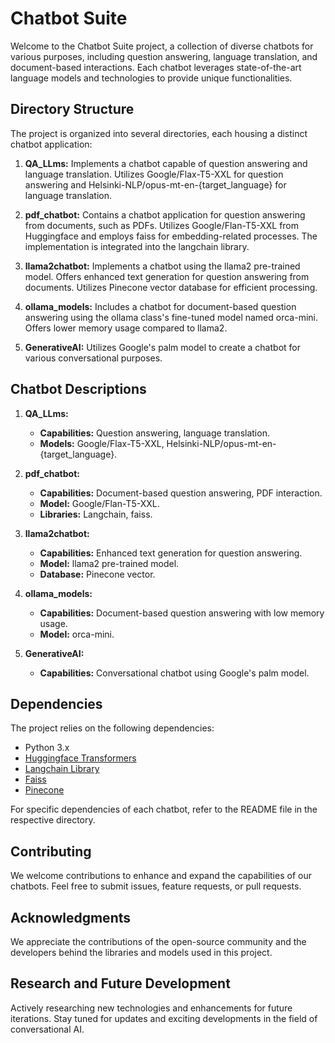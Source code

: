 # Chatbot Suite

Welcome to the Chatbot Suite project, a collection of diverse chatbots for various purposes, including question answering, language translation, and document-based interactions. Each chatbot leverages state-of-the-art language models and technologies to provide unique functionalities.


## Directory Structure

The project is organized into several directories, each housing a distinct chatbot application:

1. **QA_LLms:** Implements a chatbot capable of question answering and language translation. Utilizes Google/Flax-T5-XXL for question answering and Helsinki-NLP/opus-mt-en-{target_language} for language translation.

2. **pdf_chatbot:** Contains a chatbot application for question answering from documents, such as PDFs. Utilizes Google/Flan-T5-XXL from Huggingface and employs faiss for embedding-related processes. The implementation is integrated into the langchain library.

3. **llama2chatbot:** Implements a chatbot using the llama2 pre-trained model. Offers enhanced text generation for question answering from documents. Utilizes Pinecone vector database for efficient processing.

4. **ollama_models:** Includes a chatbot for document-based question answering using the ollama class's fine-tuned model named orca-mini. Offers lower memory usage compared to llama2.

5. **GenerativeAI:** Utilizes Google's palm model to create a chatbot for various conversational purposes.

## Chatbot Descriptions

1. **QA_LLms:**
   - **Capabilities:** Question answering, language translation.
   - **Models:** Google/Flax-T5-XXL, Helsinki-NLP/opus-mt-en-{target_language}.

2. **pdf_chatbot:**
   - **Capabilities:** Document-based question answering, PDF interaction.
   - **Model:** Google/Flan-T5-XXL.
   - **Libraries:** Langchain, faiss.

3. **llama2chatbot:**
   - **Capabilities:** Enhanced text generation for question answering.
   - **Model:** llama2 pre-trained model.
   - **Database:** Pinecone vector.

4. **ollama_models:**
   - **Capabilities:** Document-based question answering with low memory usage.
   - **Model:** orca-mini.

5. **GenerativeAI:**
   - **Capabilities:** Conversational chatbot using Google's palm model.



## Dependencies

The project relies on the following dependencies:
- Python 3.x
- [Huggingface Transformers](https://github.com/huggingface/transformers)
- [Langchain Library](https://www.langchain.com/)
- [Faiss](https://github.com/facebookresearch/faiss)
- [Pinecone](https://www.pinecone.io/)

For specific dependencies of each chatbot, refer to the README file in the respective directory.

## Contributing

We welcome contributions to enhance and expand the capabilities of our chatbots. Feel free to submit issues, feature requests, or pull requests.

## Acknowledgments

We appreciate the contributions of the open-source community and the developers behind the libraries and models used in this project.

## Research and Future Development

Actively researching new technologies and enhancements for future iterations. Stay tuned for updates and exciting developments in the field of conversational AI.
